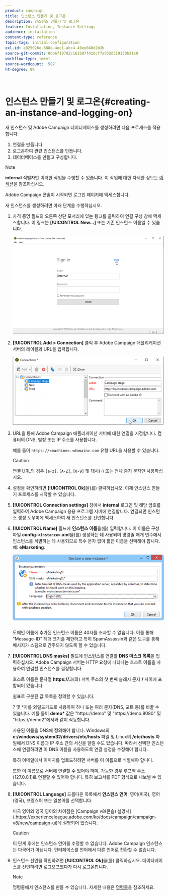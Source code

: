 ```yaml
---
product: campaign
title: 인스턴스 만들기 및 로그온
description: 인스턴스 만들기 및 로그온
feature: Installation, Instance Settings
audience: installation
content-type: reference
topic-tags: initial-configuration
exl-id: a025026e-688e-4ec1-abc4-40ee040d2b3b
source-git-commit: 0db6f107d2c161b07f42dcf7a932d319130b31e0
workflow-type: tm+mt
source-wordcount: '587'
ht-degree: 9%

---
```


# 인스턴스 만들기 및 로그온{#creating-an-instance-and-logging-on}



새 인스턴스 및 Adobe Campaign 데이터베이스를 생성하려면 다음 프로세스를 적용합니다.

1. 연결을 만듭니다.
1. 로그온하여 관련 인스턴스를 만듭니다.
1. 데이터베이스를 만들고 구성합니다.

>[!NOTE]
>
>**internal** 식별자만 이러한 작업을 수행할 수 있습니다. 이 작업에 대한 자세한 정보는 [이 섹션](../../installation/using/configuring-campaign-server.md#internal-identifier)을 참조하십시오.

Adobe Campaign 콘솔이 시작되면 로그인 페이지에 액세스합니다.

새 인스턴스를 생성하려면 아래 단계를 수행하십시오.

1. 자격 증명 필드의 오른쪽 상단 모서리에 있는 링크를 클릭하여 연결 구성 창에 액세스합니다. 이 링크는 **[!UICONTROL New...]** 또는 기존 인스턴스 이름일 수 있습니다.

   ![](assets/s_ncs_install_define_connection_01.png)

1. **[!UICONTROL Add > Connection]** 클릭 후 Adobe Campaign 애플리케이션 서버의 레이블과 URL을 입력합니다.

   ![](assets/s_ncs_install_define_connection_02.png)

1. URL을 통해 Adobe Campaign 애플리케이션 서버에 대한 연결을 지정합니다. 컴퓨터의 DNS, 별칭 또는 IP 주소를 사용합니다.

   예를 들어 `https://<machine>.<domain>.com` 유형 URL을 사용할 수 있습니다.

   >[!CAUTION]
   >
   >연결 URL의 경우 `[a-z]`, `[A-Z]`, `[0-9]` 및 대시(-) 또는 전체 중지 문자만 사용하십시오.

1. 설정을 확인하려면 **[!UICONTROL Ok]**&#x200B;을(를) 클릭하십시오. 이제 인스턴스 만들기 프로세스를 시작할 수 있습니다.
1. **[!UICONTROL Connection settings]** 창에서 **internal** 로그인 및 해당 암호를 입력하여 Adobe Campaign 응용 프로그램 서버에 연결합니다. 연결되면 인스턴스 생성 도우미에 액세스하여 새 인스턴스를 선언합니다
1. **[!UICONTROL Name]** 필드에 **인스턴스 이름**&#x200B;을(를) 입력합니다. 이 이름은 구성 파일 **config-`<instance>`.xml**&#x200B;을(를) 생성하는 데 사용되며 명령줄 매개 변수에서 인스턴스를 식별하는 데 사용되므로 특수 문자 없이 짧은 이름을 선택해야 합니다. 예: **eMarketing**.

   ![](assets/s_ncs_install_create_instance.png)

   도메인 이름에 추가된 인스턴스 이름은 40자를 초과할 수 없습니다. 이를 통해 &quot;Message-ID&quot; 헤더 크기를 제한하고 특히 SpamAssassin과 같은 도구를 통해 메시지가 스팸으로 간주되지 않도록 할 수 있습니다.

1. **[!UICONTROL DNS masks]** 필드에 인스턴스를 연결할 **DNS 마스크 목록**&#x200B;을 입력하십시오. Adobe Campaign 서버는 HTTP 요청에 나타나는 호스트 이름을 사용하여 연결할 인스턴스를 결정합니다.

   호스트 이름은 문자열 **https://**&#x200B;과(와) 서버 주소의 첫 번째 슬래시 문자 **/** 사이에 포함되어 있습니다.

   쉼표로 구분된 값 목록을 정의할 수 있습니다.

   ? 및 &#42;자를 와일드카드로 사용하여 하나 또는 여러 문자(DNS, 포트 등)를 바꿀 수 있습니다. 예를 들어 **demo&#42;** 값은 &quot;https://demo&quot; 및 &quot;https://demo:8080&quot; 및 &quot;https://demo2&quot;에서와 같이 작동합니다.

   사용된 이름을 DNS에 정의해야 합니다. Windows의 **c:/windows/system32/drivers/etc/hosts** 파일 및 Linux의 **/etc/hosts** 파일에서 DNS 이름과 IP 주소 간의 서신을 알릴 수도 있습니다. 따라서 선택한 인스턴스에 연결하려면 이 DNS 이름을 사용하도록 연결 설정을 수정해야 합니다.

   특히 이메일에서 이미지를 업로드하려면 서버를 이 이름으로 식별해야 합니다.

   또한 이 이름으로 서버에 연결할 수 있어야 하며, 가능한 경우 루프백 주소(127.0.0.1)로 연결할 수 있어야 합니다. 특히 보고서를 PDF 형식으로 내보낼 수 있습니다.

1. **[!UICONTROL Language]** 드롭다운 목록에서 **인스턴스 언어**: 영어(미국), 영어(영국), 프랑스어 또는 일본어를 선택합니다.

   미국 영어와 영국 영어의 차이점은 [Campaign v8(콘솔) 설명서] (.https://experienceleague.adobe.com/ko/docs/campaign/campaign-v8/new/campaign-ui)에 설명되어 있습니다.

   >[!CAUTION]
   >
   >이 단계 후에는 인스턴스 언어를 수정할 수 없습니다. Adobe Campaign 인스턴스는 다국어가 아닙니다. 인터페이스를 언어에서 다른 언어로 전환할 수 없습니다.

1. 인스턴스 선언을 확인하려면 **[!UICONTROL Ok]**&#x200B;을(를) 클릭하십시오. 데이터베이스를 선언하려면 로그오프했다가 다시 로그온합니다.

   >[!NOTE]
   >
   >명령줄에서 인스턴스를 만들 수 있습니다. 자세한 내용은 [명령줄](../../installation/using/command-lines.md)을 참조하세요.
